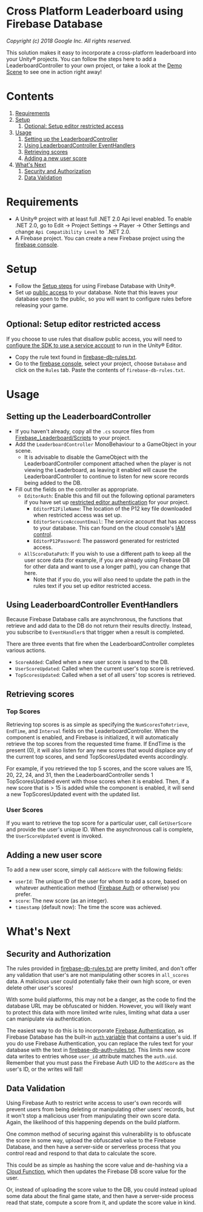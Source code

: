 # Cross Platform Leaderboard using Firebase Database

_Copyright (c) 2018 Google Inc. All rights reserved._

This solution makes it easy to incorporate a cross-platform leaderboard into your Unity&reg;
projects. You can follow the steps here to add a LeaderboardController to your own project, or take
a look at the [Demo Scene][demo-scene] to see one in action right away!

[demo-scene]: /Assets/Firebase_Leaderboard/Demo/DemoScene.unity

# Contents

1. [Requirements](#requirements)
1. [Setup](#setup)
   1. [Optional: Setup editor restricted access](#optional--setup-editor-restricted-access)
1. [Usage](#usage)
   1. [Setting up the LeaderboardController](#setting-up-the-leaderboardcontroller)
   1. [Using LeaderboardController EventHandlers](#using-leaderboardcontroller-eventhandlers)
   1. [Retrieving scores](#retrieving-scores)
   1. [Adding a new user score](#adding-a-new-user-score)
1. [What's Next](#whats-next)
   1. [Security and Authorization](#security-and-authorization)
   1. [Data Validation](#data-validation)

# Requirements

* A Unity&reg; project with at least full .NET 2.0 Api level enabled. To enable .NET 2.0, go to
  Edit -> Project Settings -> Player -> Other Settings and change `Api Compatibility Level` to
  `.NET 2.0.
* A Firebase project. You can create a new Firebase project using the
  [firebase console][firebase-console].

[firebase-console]: https://console.firebase.google.com/

# Setup

* Follow the [Setup steps][firebase-setup] for using Firebase Database with Unity&reg;.
* Set up [public access][public-access] to your database. Note that this leaves your database open
  to the public, so you will want to configure rules before releasing your game.

## Optional: Setup editor restricted access

If you choose to use rules that disallow public access, you will need to [configure the SDK to use
  a service account][restricted-access] to run in the Unity&reg; Editor.
* Copy the rule text found in [firebase-db-rules.txt][firebase-db-rules].
* Go to the [firebase console][firebase-console], select your project, choose `Database` and click
  on the `Rules` tab. Paste the contents of `firebase-db-rules.txt`.

[firebase-setup]: https://firebase.google.com/docs/database/unity/start?authuser=0#setup
[public-access]: https://firebase.google.com/docs/database/unity/start?authuser=0#setting_up_public_access
[restricted-access]: https://firebase.google.com/docs/database/unity/start?authuser=0#optional_editor_setup_for_restricted_access
[firebase-db-rules]: /Assets/Firebase_Leaderboard/firebase-db-rules.txt

# Usage

## Setting up the LeaderboardController

* If you haven't already, copy all the `.cs` source files from
  [Firebase_Leaderboard/Scripts][scripts-folder] to your project.
* Add the `LeaderboardController` MonoBehaviour to a GameObject in
  your scene.
  * It is advisable to disable the GameObject with the LeaderboardController component attached
    when the player is not viewing the Leaderboard, as leaving it enabled will cause the
    LeaderboardController to continue to listen for new score records being added to the DB.
* Fill out the fields on the controller as appropriate.
  * `EditorAuth`: Enable this and fill out the following optional parameters if you have set up
    [restricted editor authentication][restricted-access] for your project.
    * `EditorP12FileName`: The location of the P12 key file downloaded when restricted access was
      set up.
    * `EditorServiceAccountEmail`: The service account that has access to your database. This can
      found on the cloud console's [IAM control][cloud-iam].
    * `EditorP12Password`: The password generated for restricted access.
  * `AllScoreDataPath`: If you wish to use a different path to keep all the user score data (for
    example, if you are already using Firebase DB for other data and want to use a longer path),
    you can change that here.
    * Note that if you do, you will also need to update the path in the rules text if you set up
      editor restricted access.

[scripts-folder]: /Assets/Firebase_Leaderboard/Scripts
[cloud-iam]: https://console.cloud.google.com/iam-admin/iam

## Using LeaderboardController EventHandlers

Because Firebase Database calls are asynchronous, the functions that retrieve and add data to the
DB do not return their results directly. Instead, you subscribe to `EventHandler`s that trigger
when a result is completed.

There are three events that fire when the LeaderboardController completes various actions.

* `ScoreAdded`: Called when a new user score is saved to the DB.
* `UserScoreUpdated`: Called when the current user's top score is retrieved.
* `TopScoresUpdated`: Called when a set of all users' top scores is retrieved.

## Retrieving scores

### Top Scores

Retrieving top scores is as simple as specifying the `NumScoresToRetrieve`, `EndTime`, and
`Interval` fields on the LeaderboardController. When the component is enabled, and Firebase is
initialized, it will automatically retrieve the top scores from the requested time frame. If
EndTime is the present (0), it will also listen for any new scores that would displace any of the
current top scores, and send TopScoresUpdated events accordingly.

For example, if you retrieved the top 5 scores, and the score values are 15, 20, 22, 24, and 31,
then the LeaderboardController sends 1 TopScoresUpdated event with those scores when it is enabled.
Then, if a new score that is > 15 is added while the component is enabled, it will send a new
TopScoresUpdated event with the updated list.

### User Scores

If you want to retrieve the top score for a particular user, call `GetUserScore` and provide the
user's unique ID. When the asynchronous call is complete, the `UserScoreUpdated` event is invoked.

## Adding a new user score

To add a new user score, simply call `AddScore` with the following fields:

* `userId`: The unique ID of the user for whom to add a score, based on whatever authentication
  method ([Firebase Auth][firebase-auth] or otherwise) you prefer.
* `score`: The new score (as an integer).
* `timestamp` (default now): The time the score was achieved.

[firebase-auth]: https://firebase.google.com/docs/auth/unity/start

# What's Next

## Security and Authorization

The rules provided in [firebase-db-rules.txt][firebase-db-rules] are pretty limited, and don't
offer any validation that user's are not manipulating other scores in `all_scores` data. A
malicious user could potentially fake their own high score, or even delete other user's scores!

With some build platforms, this may not be a danger, as the code to find the database URL may be
obfuscated or hidden. However, you will likely want to protect this data with more limited write
rules, limiting what data a user can manipulate via authentication.

The easiest way to do this is to incorporate [Firebase Authentication][firebase-auth], as
Firebase Database has the built-in [`auth` variable][auth-var] that contains a user's uid. If you
do use Firebase Authentication, you can replace the rules text for your database with the text
in [firebase-db-auth-rules.txt][firebase-db-auth-rules]. This limits new score data writes to
entries whose `user_id` attribute matches the `auth.uid`. Remember that you must pass the
Firebase Auth UID to the `AddScore` as the user's ID, or the writes will fail!

[auth-var]: https://firebase.google.com/docs/database/security/user-security#section-variable
[firebase-db-auth-rules]: /Assets/Firebase_Leaderboard/firebase-db-auth-rules.txt

## Data Validation

Using Firebase Auth to restrict write access to user's own records will prevent users from being
deleting or manipulating other users' records, but it won't stop a malicious user from manipulating
their own score data. Again, the likelihood of this happening depends on the build platform.

One common method of securing against this vulnerability is to obfuscate the score in some way,
upload the obfuscated value to the Firebase Database, and then have a server-side or serverless
process that you control read and respond to that data to calculate the score.

This could be as simple as hashing the score value and de-hashing via a
[Cloud Function][cloud-functions], which then updates the Firebase DB score value for the user.

Or, instead of uploading the score value to the DB, you could instead upload some data about the
final game state, and then have a server-side process read that state, compute a score from it,
and update the score value in kind.

[cloud-functions]: https://firebase.google.com/docs/functions/

